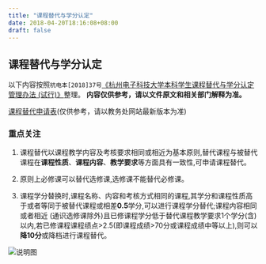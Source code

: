 ```yaml
---
title: "课程替代与学分认定"
date: 2018-04-20T18:16:08+08:00
draft: false
---
```


## 课程替代与学分认定

以下内容按照`杭电本[2018]37号`[《杭州电子科技大学本科学生课程替代与学分认定管理办法 (试行)》](http://i.hdu.edu.cn/dcp/forward.action?path=/portal/portal&p=pimHomePage##m=pim&t=pd&ptt=d&ptc=13527&pt=&pd=&ps=&psh=)整理。
**内容仅供参考，请以文件原文和相关部门解释为准。**

[课程替代申请表](../课程替代申请表.doc)(仅供参考，请以教务处网站最新版本为准)

### 重点关注

1. 课程替代以课程教学内容及考核要求相同或相近为基本原则,替代课程与被替代课程在**课程性质**、**课程内容**、**教学要求**等方面具有一致性,可申请课程替代。

2. 原则上必修课可以替代选修课,选修课不能替代必修课。

3. 课程学分替换时,课程名称、内容和考核方式相同的课程,其学分和课程性质高于或者等同于被替代课程或相差**0.5**学分,可以进行课程学分替代;课程内容相同或者相近 (通识选修课除外)且已修课程学分低于替代课程教学要求1个学分(含)以内,若已修课程课程绩点>2.5(即课程成绩>70分或课程成绩中等以上),则可以**降10分**或降档进行课程替代。

![说明图](../p1.jpg)